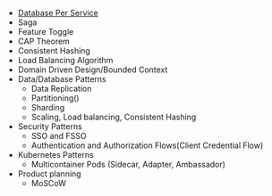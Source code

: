 - [Database Per Service](./DesignPatterns/DatabasePerService/databasePerService.md)
- Saga
- Feature Toggle
- CAP Theorem
- Consistent Hashing
- Load Balancing Algorithm
- Domain Driven Design/Bounded Context
- Data/Database Patterns
  - Data Replication
  - Partitioning()
  - Sharding
  - Scaling, Load balancing, Consistent Hashing
- Security Patterns
  - SSO and FSSO
  - Authentication and Authorization Flows(Client Credential Flow)
- Kubernetes Patterns
  - Multicontainer Pods (Sidecar, Adapter, Ambassador)
- Product planning
  - MoSCoW
